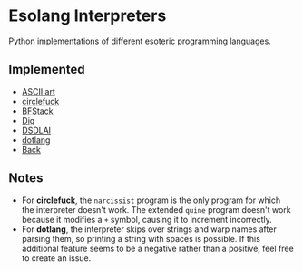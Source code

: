 # Esolang Interpreters
Python implementations of different esoteric programming languages.

## Implemented
-   [ASCII art](https://esolangs.org/wiki/ASCII_art)
-   [circlefuck](https://esolangs.org/wiki/Circlefuck)
-   [BFStack](https://esolangs.org/wiki/BFStack)
-   [Dig](https://esolangs.org/wiki/Dig)
-   [DSDLAI](https://esolangs.org/wiki/Dig_straight_down_like_an_idiot)
-   [dotlang](https://esolangs.org/wiki/Dotlang)
-   [Back](https://esolangs.org/wiki/Back)

## Notes
-   For **circlefuck**, the `narcissist` program is the only program for which the interpreter doesn't work. The extended `quine` program doesn't work because it modifies a `+` symbol, causing it to increment incorrectly.
-   For **dotlang**, the interpreter skips over strings and warp names after parsing them, so printing a string with spaces is possible. If this additional feature seems to be a negative rather than a positive, feel free to create an issue.
